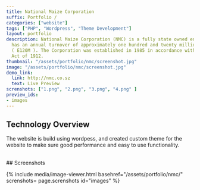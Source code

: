 ```yaml
---
title: National Maize Corporation
suffix: Portfolio / 
categories: ["website"]
tags: ["PHP", "Wordpress", "Theme Development"]
layout: portfolio
description: National Maize Corporation (NMC) is a fully state owned enterprise that
  has an annual turnover of approximately one hundred and twenty million emalangeni
  ( E120M ). The Corporation was established in 1985 in accordance with the Companies
  Act of 1912.
thumbnail: "/assets/portfolio/nmc/screenshot.jpg"
image: "/assets/portfolio/nmc/screenshot.jpg"
demo_link:
  link: http://nmc.co.sz
  text: Live Preview
screnshots: ["1.png", "2.png", "3.png", "4.png" ]
preview_ids:
- images
---
```


## Technology Overview 
The website is build using wordpess, and created custom theme for the website to make sure good performance and easy to use functionality. 

<br/>
## Screenshots 

{% 
  include media/image-viewer.html 
  basehref="/assets/portfolio/nmc/" 
  screnshots= page.screnshots
  id="images" 
%}


